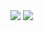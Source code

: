 <div>
    <img src="https://img.shields.io/github/followers/holyfrog666?style=social" style="height:auto;">
    <img src="https://hits.seeyoufarm.com/api/count/incr/badge.svg?url=https%3A%2F%2Fgithub.com%2Fholyfrog666%2Fhit-counter&count_bg=%23E35454&title_bg=%237C7B7B&icon=github.svg&icon_color=%23FFFFFF&title=hits&edge_flat=false"/ style="height:auto;">
</div>
